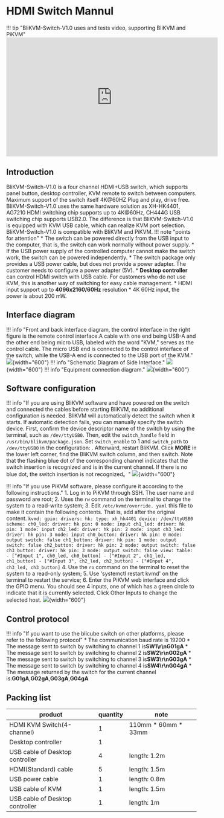 # **HDMI Switch Mannul**
!!! tip "BliKVM-Switch-V1.0 uses and tests video, supporting BliKVM and PiKVM"
    <iframe width="560" height="315" src="https://www.youtube.com/embed/RQ3KxvUsZv8" title="YouTube video player" frameborder="0" allow="accelerometer; autoplay; clipboard-write; encrypted-media; gyroscope; picture-in-picture; web-share" allowfullscreen></iframe>

## **Introduction**
BliKVM-Switch-V1.0 is a four channel HDMI+USB switch, which supports panel button, desktop controller, KVM remote to switch between computers. Maximum support of the switch itself 4K@60HZ Plug and play, drive free.  
BliKVM-Switch-V1.0 uses the same hardware solution as XH-HK4401, AG7210 HDMI switching chip supports up to 4K@60Hz, CH444G USB switching chip supports USB2.0. The difference is that BliKVM-Switch-V1.0 is equipped with KVM USB cable, which can realize KVM port selection. BliKVM-Switch-V1.0 is compatible with BliKVM and PiKVM.
!!! note "points for attention"
    * The switch can be powered directly from the USB input to the computer, that is, the switch can work normally without power supply.
    * If the USB power supply of the controlled computer cannot make the switch work, the switch can be powered independently.
    * The switch package only provides a USB power cable, but does not provide a power adapter. The customer needs to configure a power adapter (5V).
    * **Desktop controller** can control HDMI switch with USB cable. For customers who do not use KVM, this is another way of switching for easy cable management.
    * HDMI input support up to **4096x2160/60Hz** resolution
    * 4K 60Hz input, the power is about 200 mW.


## **Interface diagram**
!!! info "Front and back interface diagram, the control interface in the right figure is the remote control interface.A cable with one end being USB-A and the other end being micro USB, labeled with the word "KVM," serves as the control cable. The micro USB end is connected to the control interface of the switch, while the USB-A end is connected to the USB port of the KVM."
    ![](assets/images/switch/interface-en1.png){width="600"}
!!! info "Schematic Diagram of Side Interface."
    ![](assets/images/switch/interface-en2.png){width="600"}
!!! info "Equipment connection diagram."
    ![](assets/images/switch/interface-en3.png){width="600"}

## **Software configuration**
!!! info "If you are using BliKVM software and have powered on the switch and connected the cables before starting BliKVM, no additional configuration is needed. BliKVM will automatically detect the switch when it starts. If automatic detection fails, you can manually specify the switch device. First, confirm the device descriptor name of the switch by using the terminal, such as `/dev/ttyUSB0`. Then, edit the `switch_handle` field in `/usr/bin/blikvm/package.json`. Set `switch_enable` to 1 and `switch_path` to `/dev/ttyUSB0` in the configuration:
. Afterward, restart BliKVM. Click **MORE** in the lower left corner, find the BliKVM switch column, and then switch. Note that the flashing blue dot of the corresponding channel indicates that the switch insertion is recognized and is in the current channel. If there is no blue dot, the switch insertion is not recognized。"
    ![](assets/images/switch/blikvm-soft-switch.png){width="600"}


!!! info "If you use PiKVM software, please configure it according to the following instructions."
    1. Log in to PiKVM through SSH. The user name and password are root;
    2. Uses the `rw` command on the terminal to change the system to a read-write system;
    3. Edit `/etc/kvmd/override. yaml` this file to make it contain the following contents. That is, add after the original content.
        ```
        kvmd:
            gpio:
                drivers:
                    hk:
                        type: xh_hk4401
                        device: /dev/ttyUSB0
                scheme:
                    ch0_led:
                        driver: hk
                        pin: 0
                        mode: input
                    ch1_led:
                        driver: hk
                        pin: 1
                        mode: input
                    ch2_led:
                        driver: hk
                        pin: 2
                        mode: input
                    ch3_led:
                        driver: hk
                        pin: 3
                        mode: input
                    ch0_button:
                        driver: hk
                        pin: 0
                        mode: output
                        switch: false
                    ch1_button:
                        driver: hk
                        pin: 1
                        mode: output
                        switch: false
                    ch2_button:
                        driver: hk
                        pin: 2
                        mode: output
                        switch: false
                    ch3_button:
                        driver: hk
                        pin: 3
                        mode: output
                        switch: false
                view:
                    table:
                        - ["#Input 1", ch0_led, ch0_button]
                        - ["#Input 2", ch1_led, ch1_button]
                        - ["#Input 3", ch2_led, ch2_button]
                        - ["#Input 4", ch3_led, ch3_button]
        ```
    4. Use the `ro` command on the terminal to reset the system to a read-only system;
    5. Use 'systemctl restart kvmd' on the terminal to restart the service;
    6. Enter the PiKVM web interface and click the GPIO menu. You should see 4 inputs, one of which has a green circle to indicate that it is currently selected. Click Other Inputs to change the selected host.
    ![](assets/images/switch/pikvm-soft-switch.png){width="600"}

## **Control protocol**
!!! info "If you want to use the blicube switch on other platforms, please refer to the following protocol"
    * The communication baud rate is 19200
    * The message sent to switch by switching to channel 1 is**SW1\r\nG01gA**
    * The message sent to switch by switching to channel 2 is**SW2\r\nG02gA**
    * The message sent to switch by switching to channel 3 is**SW3\r\nG03gA**
    * The message sent to switch by switching to channel 4 is**SW4\r\nG04gA**
    * The message returned by the switch for the current channel is:**G01gA**,**G02gA**,**G03gA**,**G04gA**



## **Packing list**

| product                   | quantity | note|
|--------------------       | ----     |-----|
| HDMI KVM Switch(4-channel)     | 1        |110mm * 60mm * 33mm|
| Desktop controller        | 1        ||
| USB cable of Desktop controller              | 4        | length: 1.2m|
| HDMI(Standard) cable      | 5        | length: 1.5m|
| USB power cable           | 1        | length: 0.8m|
| USB cable of KVM             | 1        | length: 1.5m|
| USB cable of Desktop controller | 1        | length: 1m |



